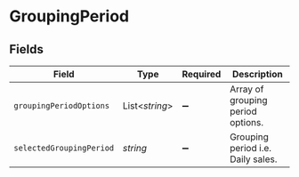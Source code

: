 # GroupingPeriod


## Fields

| Field                             | Type                              | Required                          | Description                       |
| --------------------------------- | --------------------------------- | --------------------------------- | --------------------------------- |
| `groupingPeriodOptions`           | List<*string*>                    | :heavy_minus_sign:                | Array of grouping period options. |
| `selectedGroupingPeriod`          | *string*                          | :heavy_minus_sign:                | Grouping period i.e. Daily sales. |